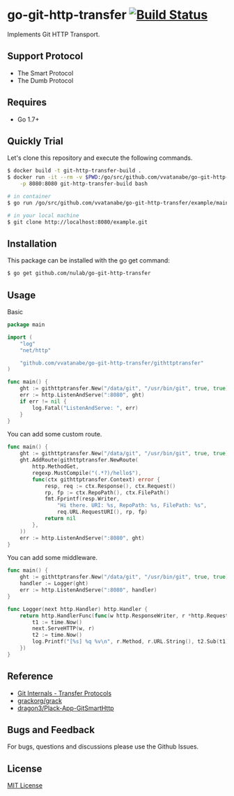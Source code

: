 # go-git-http-transfer [![Build Status](https://travis-ci.org/vvatanabe/go-git-http-transfer.svg?branch=master)](https://travis-ci.org/vvatanabe/go-git-http-transfer)

Implements Git HTTP Transport.

## Support Protocol

* The Smart Protocol
* The Dumb Protocol

## Requires

* Go 1.7+

## Quickly Trial

Let's clone this repository and execute the following commands.

```` zsh
$ docker build -t git-http-transfer-build .
$ docker run -it --rm -v $PWD:/go/src/github.com/vvatanabe/go-git-http-transfer \
    -p 8080:8080 git-http-transfer-build bash

# in container
$ go run /go/src/github.com/vvatanabe/go-git-http-transfer/example/main.go

# in your local machine
$ git clone http://localhost:8080/example.git
````

## Installation

This package can be installed with the go get command:

``` zsh
$ go get github.com/nulab/go-git-http-transfer
```

## Usage

Basic
``` go
package main

import (
	"log"
	"net/http"

	"github.com/vvatanabe/go-git-http-transfer/githttptransfer"
)

func main() {
	ght := githttptransfer.New("/data/git", "/usr/bin/git", true, true)
	err := http.ListenAndServe(":8080", ght)
	if err != nil {
		log.Fatal("ListenAndServe: ", err)
	}
}
```
You can add some custom route.
``` go
func main() {
	ght := githttptransfer.New("/data/git", "/usr/bin/git", true, true)
	ght.AddRoute(githttptransfer.NewRoute(
		http.MethodGet,
		regexp.MustCompile("(.*?)/hello$"),
		func(ctx githttptransfer.Context) error {
			resp, req := ctx.Response(), ctx.Request()
			rp, fp := ctx.RepoPath(), ctx.FilePath()
			fmt.Fprintf(resp.Writer,
				"Hi there. URI: %s, RepoPath: %s, FilePath: %s",
				req.URL.RequestURI(), rp, fp)
			return nil
		},
	))
	err := http.ListenAndServe(":8080", ght)
}
```
You can add some middleware.
``` go
func main() {
	ght := githttptransfer.New("/data/git", "/usr/bin/git", true, true)
	handler := Logger(ght)
	err := http.ListenAndServe(":8080", handler)
}

func Logger(next http.Handler) http.Handler {
	return http.HandlerFunc(func(w http.ResponseWriter, r *http.Request) {
		t1 := time.Now()
		next.ServeHTTP(w, r)
		t2 := time.Now()
		log.Printf("[%s] %q %v\n", r.Method, r.URL.String(), t2.Sub(t1))
	})
}
```


## Reference

- [Git Internals - Transfer Protocols](http://www.opensource.org/licenses/mit-license.php)
- [grackorg/grack](https://github.com/grackorg/grack)
- [dragon3/Plack-App-GitSmartHttp](https://github.com/dragon3/Plack-App-GitSmartHttp)

## Bugs and Feedback

For bugs, questions and discussions please use the Github Issues.

## License

[MIT License](http://www.opensource.org/licenses/mit-license.php)